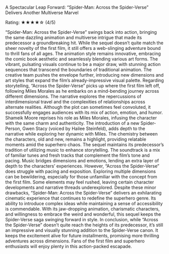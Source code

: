 
A Spectacular Leap Forward: “Spider-Man: Across the Spider-Verse” Delivers Another Multiverse Marvel

Rating: ★★★★☆ (4/5)

“Spider-Man: Across the Spider-Verse” swings back into action, bringing the same dazzling animation and multiverse intrigue that made its predecessor a groundbreaking hit. While the sequel doesn’t quite match the sheer novelty of the first film, it still offers a web-slinging adventure bound to thrill fans of all ages.
The animation style remains innovative, embracing the comic book aesthetic and seamlessly blending various art forms. The vibrant, pulsating visuals continue to be a major draw, with stunning action sequences that transcend the boundaries of traditional animation. The creative team pushes the envelope further, introducing new dimensions and art styles that expand the film’s already-impressive visual palette.
Regarding storytelling, “Across the Spider-Verse” picks up where the first film left off, following Miles Morales as he embarks on a mind-bending journey across different dimensions. The narrative explores the repercussions of interdimensional travel and the complexities of relationships across alternate realities. Although the plot can sometimes feel convoluted, it successfully engages audiences with its mix of action, emotion, and humor.
Shameik Moore reprises his role as Miles Morales, infusing the character with the same charm and authenticity. The introduction of a new Spider-Person, Gwen Stacy (voiced by Hailee Steinfeld), adds depth to the narrative while exploring her dynamic with Miles. The chemistry between the characters, old and new, remains a highlight, providing relatable moments amid the superhero chaos.
The sequel maintains its predecessor’s tradition of utilizing music to enhance storytelling. The soundtrack is a mix of familiar tunes and fresh tracks that complement the film’s tone and pacing. Music bridges dimensions and emotions, lending an extra layer of depth to the characters’ experiences.
However, “Across the Spider-Verse” does struggle with pacing and exposition. Exploring multiple dimensions can be bewildering, especially for those unfamiliar with the concept from the first film. Some elements may feel rushed, leaving certain character developments and narrative threads underexplored.
Despite these minor drawbacks, “Spider-Man: Across the Spider-Verse” delivers an exhilarating cinematic experience that continues to redefine the superhero genre. Its ability to introduce complex ideas while maintaining a sense of accessibility is commendable. With its jaw-dropping animation, charismatic characters, and willingness to embrace the weird and wonderful, this sequel keeps the Spider-Verse saga swinging forward in style.
In conclusion, while “Across the Spider-Verse” doesn’t quite reach the heights of its predecessor, it’s still an impressive and visually stunning addition to the Spider-Verse canon. It keeps the excitement alive for future installments, promising more thrilling adventures across dimensions. Fans of the first film and superhero enthusiasts will enjoy plenty in this action-packed escapade.
